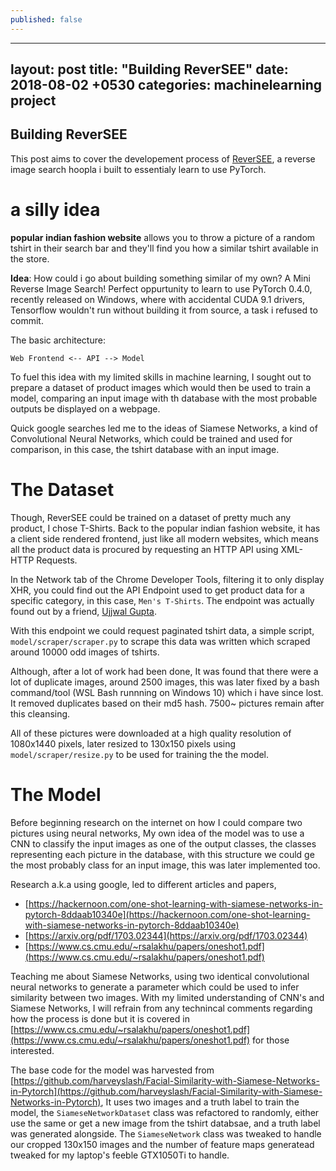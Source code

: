```yaml
---
published: false
---
```

---
layout: post
title:  "Building ReverSEE"
date:   2018-08-02 +0530
categories: machinelearning project
---

## Building ReverSEE

This post aims to cover the developement process of [ReverSEE](https://github.com/arush15june/reversee), a reverse image search hoopla i built to essentialy learn to use PyTorch.

# a silly idea

**popular indian fashion website** allows you to throw a picture of a random tshirt in their search bar and they'll find you how a similar tshirt available in the store. 

**Idea**: How could i go about building something similar of my own? A Mini Reverse Image Search! Perfect oppurtunity to learn to use PyTorch 0.4.0, recently released on Windows, where with accidental CUDA 9.1 drivers, Tensorflow wouldn't run without building it from source, a task i refused to commit.

The basic architecture:

`Web Frontend <-- API --> Model` 

To fuel this idea with my limited skills in machine learning, I sought out to prepare a dataset of product images which would then be used to train a model, comparing an input image with th database with the most probable outputs be displayed on a webpage.

Quick google searches led me to the ideas of Siamese Networks, a kind of Convolutional Neural Networks, which could be trained and used for comparison, in this case, the tshirt database with an input image.

# The Dataset

Though, ReverSEE could be trained on a dataset of pretty much any product, I chose T-Shirts. Back to the popular indian fashion website, it has a client side rendered frontend, just like all modern websites, which means all the product data is procured by requesting an HTTP API using XML-HTTP Requests.

In the Network tab of the Chrome Developer Tools, filtering it to only display XHR, you could find out the API Endpoint used to get product data for a specific category, in this case, `Men's T-Shirts`. The endpoint was actually found out by a friend, [Ujjwal Gupta](https://github.com/slapbot).

With this endpoint we could request paginated tshirt data, a simple script, `model/scraper/scraper.py` to scrape this data was written which scraped around 10000 odd images of tshirts.

Although, after a lot of work had been done, It was found that there were a lot of duplicate images, around 2500 images, this was later fixed by a bash command/tool (WSL Bash runnning on Windows 10) which i have since lost. It removed duplicates based on their md5 hash. 7500~ pictures remain after this cleansing.

All of these pictures were downloaded at a high quality resolution of 1080x1440 pixels, later resized to 130x150 pixels using `model/scraper/resize.py` to be used for training the the model.

# The Model

Before beginning research on the internet on how I could compare two pictures using neural networks, My own idea of the model was to use a CNN to classify the input images as one of the output classes, the classes representing each picture in the database, with this structure we could ge the most probably class for an input image, this was later implemented too.  

Research a.k.a using google, led to different articles and papers,	
- [https://hackernoon.com/one-shot-learning-with-siamese-networks-in-pytorch-8ddaab10340e](https://hackernoon.com/one-shot-learning-with-siamese-networks-in-pytorch-8ddaab10340e)
- [https://arxiv.org/pdf/1703.02344](https://arxiv.org/pdf/1703.02344)
- [https://www.cs.cmu.edu/~rsalakhu/papers/oneshot1.pdf](https://www.cs.cmu.edu/~rsalakhu/papers/oneshot1.pdf)
    
Teaching me about Siamese Networks, using two identical convolutional neural networks to generate a parameter which could be used to infer similarity between two images. With my limited understanding of CNN's and Siamese Networks, I will refrain from any technincal comments regarding how the process is done but it is covered in [https://www.cs.cmu.edu/~rsalakhu/papers/oneshot1.pdf](https://www.cs.cmu.edu/~rsalakhu/papers/oneshot1.pdf) for those interested.

The base code for the model was harvested from [https://github.com/harveyslash/Facial-Similarity-with-Siamese-Networks-in-Pytorch](https://github.com/harveyslash/Facial-Similarity-with-Siamese-Networks-in-Pytorch), It uses two images and a truth label to train the model, the `SiameseNetworkDataset` class was refactored to randomly, either use the same or get a new image from the tshirt databsae, and a truth label was generated alongside. The `SiameseNetwork` class was tweaked to handle our cropped 130x150 images and the number of feature maps generatead tweaked for my laptop's feeble GTX1050Ti to handle.